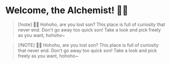 # Welcome, the Alchemist! 🧙‍♂️

> [!note] 🧙‍♂️
> Hohoho, are you lost son? This place is full of curiosity that never end. Don't go away too quick son! Take a look and pick freely as you want, hohoho~

> [!NOTE] 🧙‍♂️
> Hohoho, are you lost son? This place is full of curiosity that never end. Don't go away too quick son! Take a look and pick freely as you want, hohoho~
